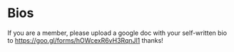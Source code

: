 # Bios
If you are a member, please upload a google doc with your self-written bio to https://goo.gl/forms/hOWcexR6vH3RqnJl1 thanks!
